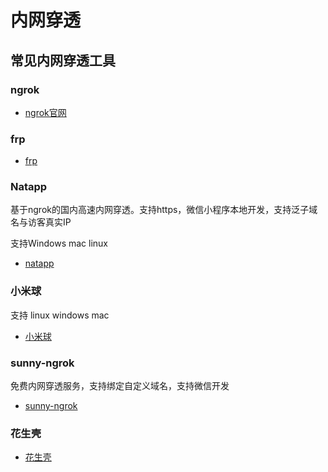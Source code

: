 # 内网穿透

## 常见内网穿透工具

### ngrok

* [ngrok官网](https://ngrok.com/)

### frp

* [frp](https://github.com/fatedier/frp/blob/master/README_zh.md)

### Natapp

基于ngrok的国内高速内网穿透。支持https，微信小程序本地开发，支持泛子域名与访客真实IP

支持Windows mac linux

* [natapp](https://ngrok.com/)

### 小米球

支持 linux windows mac

* [小米球](http://ngrok.ciqiuwl.cn/)

### sunny-ngrok

免费内网穿透服务，支持绑定自定义域名，支持微信开发

* [sunny-ngrok](http://www.ngrok.cc/)

### 花生壳

* [花生壳](https://hsk.oray.com/)

